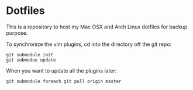 # Dotfiles

This is a repository to host my Mac OSX and Arch Linux dotfiles for backup purpose. 
 
To synchronize the vim plugins, cd into the directory off the git repo:

	git submodule init
	git submodue update

When you want to update all the plugins later:

	git submodule foreach git pull origin master
